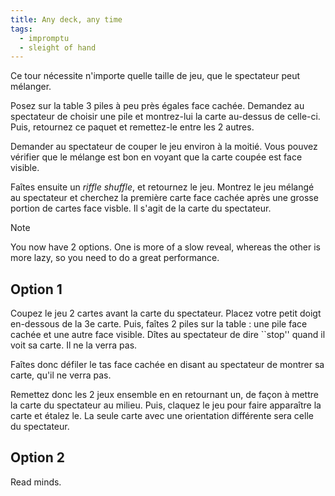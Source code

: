 ```yaml
---
title: Any deck, any time
tags:
  - impromptu
  - sleight of hand
---
```


Ce tour nécessite n'importe quelle taille de jeu, que le spectateur peut
mélanger.

Posez sur la table 3 piles à peu près égales face cachée. Demandez au spectateur
de choisir une pile et montrez-lui la carte au-dessus de celle-ci. Puis,
retournez ce paquet et remettez-le entre les 2 autres.

Demander au spectateur de couper le jeu environ à la moitié. Vous pouvez
vérifier que le mélange est bon en voyant que la carte coupée est face visible.

Faîtes ensuite un _riffle shuffle_, et retournez le jeu. Montrez le jeu mélangé
au spectateur et cherchez la première carte face cachée après une grosse portion
de cartes face visble. Il s'agit de la carte du spectateur.

> [!note]
>
> You now have 2 options. One is more of a slow reveal, whereas the other is
> more lazy, so you need to do a great performance.

## Option 1

Coupez le jeu 2 cartes avant la carte du spectateur. Placez votre petit doigt
en-dessous de la 3e carte. Puis, faîtes 2 piles sur la table : une pile face
cachée et une autre face visible. Dîtes au spectateur de dire ``stop'' quand il
voit sa carte. Il ne la verra pas.

Faîtes donc défiler le tas face cachée en disant au spectateur de montrer sa
carte, qu'il ne verra pas.

Remettez donc les 2 jeux ensemble en en retournant un, de façon à mettre la
carte du spectateur au milieu. Puis, claquez le jeu pour faire apparaître la
carte et étalez le. La seule carte avec une orientation différente sera celle du
spectateur.

## Option 2

Read minds.
